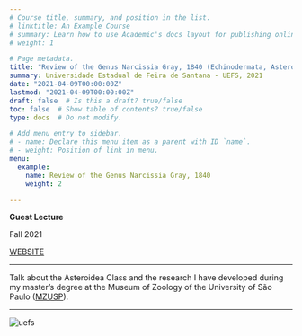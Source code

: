 ```yaml
---
# Course title, summary, and position in the list.
# linktitle: An Example Course
# summary: Learn how to use Academic's docs layout for publishing online courses, software documentation, and tutorials.
# weight: 1

# Page metadata.
title: "Review of the Genus Narcissia Gray, 1840 (Echinodermata, Asteroidea): from Morphology to Taxonomy"
summary: Universidade Estadual de Feira de Santana - UEFS, 2021
date: "2021-04-09T00:00:00Z"
lastmod: "2021-04-09T00:00:00Z"
draft: false  # Is this a draft? true/false
toc: false  # Show table of contents? true/false
type: docs  # Do not modify.

# Add menu entry to sidebar.
# - name: Declare this menu item as a parent with ID `name`.
# - weight: Position of link in menu.
menu:
  example:
    name: Review of the Genus Narcissia Gray, 1840
    weight: 2

---
```

**Guest Lecture**

Fall 2021

[WEBSITE](http://www.dcbio.uefs.br/)

---

Talk about the Asteroidea Class and the research I have developed during my master’s degree at the Museum of Zoology of the University of São Paulo 
([MZUSP](http://mz.usp.br/pt/pagina-inicial/)).

---

![uefs](https://raw.githubusercontent.com/rosanafcunha/rosanafcunha/master/static/media/uefs.png "uefs")
